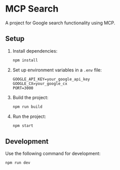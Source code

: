 # MCP Search

A project for Google search functionality using MCP.

## Setup

1. Install dependencies:
   ```bash
   npm install
   ```

2. Set up environment variables in a `.env` file:
   ```
   GOOGLE_API_KEY=your_google_api_key
   GOOGLE_CX=your_google_cx
   PORT=3000
   ```

3. Build the project:
   ```bash
   npm run build
   ```

4. Run the project:
   ```bash
   npm start
   ```

## Development

Use the following command for development:
```bash
npm run dev
```
